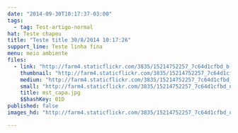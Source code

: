 ```yaml
---
date: "2014-09-30T10:17:37-03:00"
tags:
  - tag: Test-artigo-normal
hat: Teste chapeu
title: "Teste title 30/8/2014 10:17:26"
support_line: Teste linha fina
menu: meio ambiente
files:
  - link: "http://farm4.staticflickr.com/3835/15214752257_7c64d1cfbd_b.jpg"
    thumbnail: "http://farm4.staticflickr.com/3835/15214752257_7c64d1cfbd_t.jpg"
    medium: "http://farm4.staticflickr.com/3835/15214752257_7c64d1cfbd_z.jpg"
    small: "http://farm4.staticflickr.com/3835/15214752257_7c64d1cfbd_n.jpg"
    title: mst_capa.jpg
    $$hashKey: 01D
published: false
images_hd: "http://farm4.staticflickr.com/3835/15214752257_7c64d1cfbd_n.jpg"

---
```

